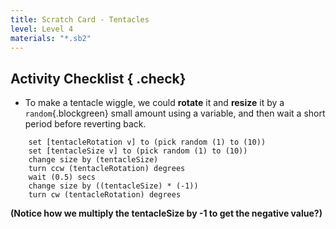 ```yaml
---
title: Scratch Card - Tentacles
level: Level 4
materials: "*.sb2"
---
```


## Activity Checklist { .check}

+ To make a tentacle wiggle, we could **rotate** it and **resize** it by a `random`{.blockgreen} small amount using a variable, and then wait a short period before reverting back.
```blocks
	set [tentacleRotation v] to (pick random (1) to (10))
	set [tentacleSize v] to (pick random (1) to (10))
	change size by (tentacleSize)
	turn ccw (tentacleRotation) degrees
	wait (0.5) secs
	change size by ((tentacleSize) * (-1))
	turn cw (tentacleRotation) degrees
```

**(Notice how we multiply the tentacleSize by -1 to get the negative value?)**
